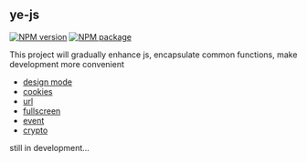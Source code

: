 ## ye-js

[![NPM version](https://img.shields.io/npm/v/ye-js.svg)](https://www.npmjs.com/package/ye-js)
[![NPM package](https://img.shields.io/npm/dy/ye-js.svg)](https://www.npmjs.com/package/ye-js)

This project will gradually enhance js, encapsulate common functions, make development more convenient

+ [design mode](./docs/designMode.md)
+ [cookies](./docs/cookies.md)
+ [url](./docs/url.md)
+ [fullscreen](./docs/fullscreen.md)
+ [event](./docs/event.md)
+ [crypto](./docs/crypto.md)

still in development...